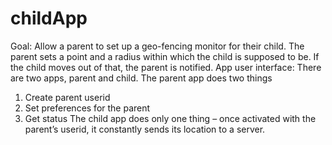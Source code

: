 # childApp

Goal: Allow a parent to set up a geo-fencing monitor for their child. The parent sets a point and a radius within which the child is supposed to be. If the child moves out of that, the parent is notified.
App user interface: There are two apps, parent and child. The parent app does two things
1. Create parent userid
2. Set preferences for the parent
3. Get status
The child app does only one thing – once activated with the parent’s userid, it constantly sends its location to a server.
